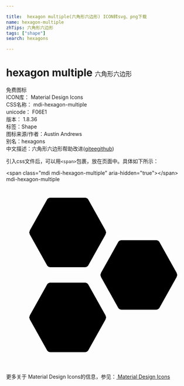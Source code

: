 ```yaml
---

title:  hexagon multiple(六角形六边形) ICON转svg、png下载
name: hexagon-multiple
zhTips: 六角形六边形
tags: ["shape"]
search: hexagons

---
```


# hexagon multiple  <small style="font-size: 60%;font-weight: 100">六角形六边形</small>


<div class="detail-page">
<p>
<span><span class="badge-success badge">免费图标</span> </span>
<br/>
<span>
ICON库：
<span class="badge-secondary badge">Material Design Icons</span> 
</span>
<br/>
<span>
CSS名称：
<span class="badge-secondary badge">mdi-hexagon-multiple</span> 
</span>
<br/>
<span>
unicode：
<span class="badge-secondary badge">F06E1</span> 
<copy-btn content='F06E1' btn-title=""></copy-btn>
<copy-btn :content='String.fromCodePoint(parseInt("F06E1", 16))' btn-title="复制U"></copy-btn>
</span>
<br/>
<span>
版本：
<span class="badge-secondary badge">1.8.36</span> 
</span><br/><span>标签：<span class="badge-light badge"><router-link to="/tags/shape.html">Shape</router-link></span></span>
<br/>
<span>图标来源/作者：<span class="badge-light badge">Austin Andrews</span></span> 
<br/>
<span>别名：<span class="badge-light badge">hexagons</span></span><br/><span class="zh-detail">中文描述：<span class="badge-primary badge">六角形六边形</span><span class="help-link"><span>帮助改进</span>(<a href="https://gitee.com/liuwave/icon-helper/edit/master/json/material/hexagon-multiple.json" target="_blank" rel="noopener noreferrer">gitee</a><a href="https://github.com/liuwave/icon-helper/edit/master/json/material/hexagon-multiple.json" target="_blank" rel="noopener noreferrer">github</a></span>)</span><br/>
</p>
</div>
<div class="alert alert-dark">
  <i class="mdi mdi-hexagon-multiple mdi-48px"></i>
  <i class="mdi mdi-hexagon-multiple mdi-36px"></i>
  <i class="mdi mdi-hexagon-multiple mdi-24px"></i>
  <i class="mdi mdi-hexagon-multiple mdi-18px"></i>
</div>
<div>
  <p>引入css文件后，可以用<code>&lt;span&gt;</code>包裹，放在页面中。具体如下所示：    
  </p>
  <div class="alert alert-primary" style="font-size: 14px">
    &lt;span class="mdi mdi-hexagon-multiple" aria-hidden="true"&gt;&lt;/span&gt;
    <copy-btn content='<span class="mdi mdi-hexagon-multiple" aria-hidden="true"></span>'></copy-btn>
  </div>
  <div class="alert alert-secondary">
    <i class="mdi mdi-hexagon-multiple"
    style="font-size: 24px"
    aria-hidden="true"></i> mdi-hexagon-multiple
    <copy-btn content="mdi-hexagon-multiple" btn-title="复制图标名称"></copy-btn>
  </div>
</div>
<div id="svg" class="svg-wrap">
<svg xmlns="http://www.w3.org/2000/svg" viewBox="0 0 24 24"><path d="M10.25,2C10.44,2 10.61,2.11 10.69,2.26L12.91,6.22L13,6.5L12.91,6.78L10.69,10.74C10.61,10.89 10.44,11 10.25,11H5.75C5.56,11 5.39,10.89 5.31,10.74L3.09,6.78L3,6.5L3.09,6.22L5.31,2.26C5.39,2.11 5.56,2 5.75,2H10.25M10.25,13C10.44,13 10.61,13.11 10.69,13.26L12.91,17.22L13,17.5L12.91,17.78L10.69,21.74C10.61,21.89 10.44,22 10.25,22H5.75C5.56,22 5.39,21.89 5.31,21.74L3.09,17.78L3,17.5L3.09,17.22L5.31,13.26C5.39,13.11 5.56,13 5.75,13H10.25M19.5,7.5C19.69,7.5 19.86,7.61 19.94,7.76L22.16,11.72L22.25,12L22.16,12.28L19.94,16.24C19.86,16.39 19.69,16.5 19.5,16.5H15C14.81,16.5 14.64,16.39 14.56,16.24L12.34,12.28L12.25,12L12.34,11.72L14.56,7.76C14.64,7.61 14.81,7.5 15,7.5H19.5Z" /></svg>
</div>
<detail full-name='mdi-hexagon-multiple'></detail>
    
<div><p>更多关于 Material Design Icons的信息，参见：<a target="_blank" href="https://iconhelper.cn/material.html"> Material Design Icons</a>
</p></div>
